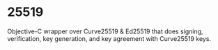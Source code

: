25519
=====

Objective-C wrapper over Curve25519 & Ed25519 that does signing, verification, key generation, and key agreement with Curve25519 keys.
